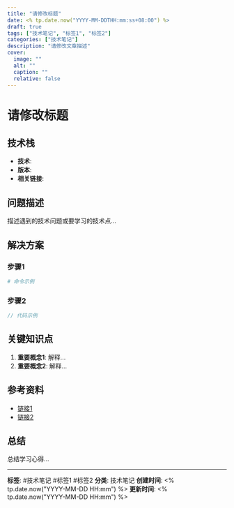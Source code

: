 ```yaml
---
title: "请修改标题"
date: <% tp.date.now("YYYY-MM-DDTHH:mm:ss+08:00") %>
draft: true
tags: ["技术笔记", "标签1", "标签2"]
categories: ["技术笔记"]
description: "请修改文章描述"
cover:
  image: ""
  alt: ""
  caption: ""
  relative: false
---
```


# 请修改标题

## 技术栈

- **技术**: 
- **版本**: 
- **相关链接**: 

## 问题描述

描述遇到的技术问题或要学习的技术点...

## 解决方案

### 步骤1

```bash
# 命令示例
```

### 步骤2

```javascript
// 代码示例
```

## 关键知识点

1. **重要概念1**: 解释...
2. **重要概念2**: 解释...

## 参考资料

- [链接1](url)
- [链接2](url)

## 总结

总结学习心得...

---

**标签**: #技术笔记 #标签1 #标签2
**分类**: 技术笔记
**创建时间**: <% tp.date.now("YYYY-MM-DD HH:mm") %>
**更新时间**: <% tp.date.now("YYYY-MM-DD HH:mm") %>
